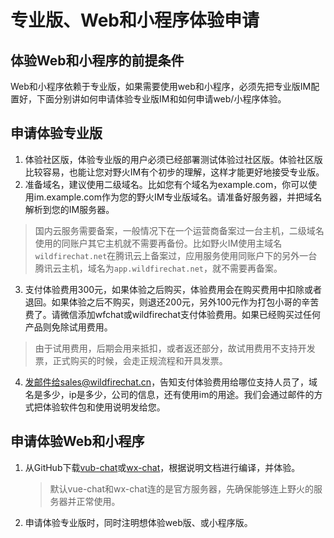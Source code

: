 # 专业版、Web和小程序体验申请

## 体验Web和小程序的前提条件
Web和小程序依赖于专业版，如果需要使用web和小程序，必须先把专业版IM配置好，下面分别讲如何申请体验专业版IM和如何申请web/小程序体验。

## 申请体验专业版
1. 体验社区版，体验专业版的用户必须已经部署测试体验过社区版。体验社区版比较容易，也能让您对野火IM有个初步的理解，这样才能更好地接受专业版。
2. 准备域名，建议使用二级域名。比如您有个域名为example.com，你可以使用im.example.com作为您的野火IM专业版域名。请准备好服务器，并把域名解析到您的IM服务器。
> 国内云服务需要备案，一般情况下在一个运营商备案过一台主机，二级域名使用的同账户其它主机就不需要再备份。比如野火IM使用主域名```wildfirechat.net```在腾讯云上备案过，应用服务使用同账户下的另外一台腾讯云主机，域名为```app.wildfirechat.net```，就不需要再备案。

3. 支付体验费用300元，如果体验之后购买，体验费用会在购买费用中扣除或者退回。如果体验之后不购买，则退还200元，另外100元作为打包小哥的辛苦费了。请微信添加wfchat或wildfirechat支付体验费用。如果已经购买过任何产品则免除试用费用。
> 由于试用费用，后期会用来抵扣，或者返还部分，故试用费用不支持开发票，正式购买的时候，会走正规流程和开具发票。
4. 发邮件给sales@wildfirechat.cn，告知支付体验费用给哪位支持人员了，域名是多少，ip是多少，公司的信息，还有使用im的用途。我们会通过邮件的方式把体验软件包和使用说明发给您。

## 申请体验Web和小程序
1. 从GitHub下载[vub-chat](https://github.com/wildfirechat/vue-chat)或[wx-chat](https://github.com/wildfirechat/wx-chat)，根据说明文档进行编译，并体验。

   > 默认vue-chat和wx-chat连的是官方服务器，先确保能够连上野火的服务器并正常使用。

2. 申请体验专业版时，同时注明想体验web版、或小程序版。
